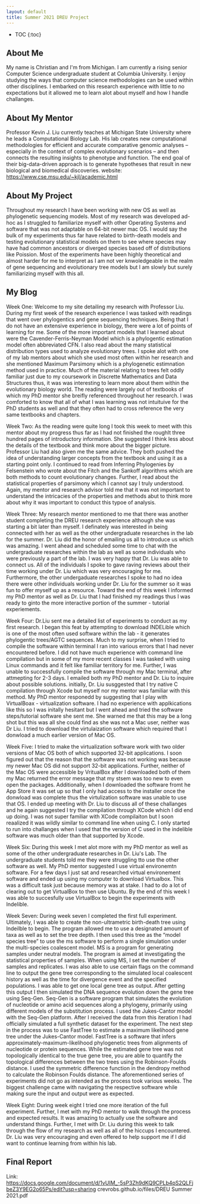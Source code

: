 ```yaml
---
layout: default
title: Summer 2021 DREU Project 
---
```


* TOC
{:toc}

## About Me

My name is Christian and I'm from Michigan. I am currently a rising senior Computer Science undergraduate student at Columbia University. I enjoy studying the ways that computer science methodologies can be used within other disciplines. I embarked on this research experience with little to no expectations but it allowed me to learn alot about myself and how I handle challanges. 

## About My Mentor

Professor Kevin J. Liu currently teaches at Michigan State University where he leads a Computational Biology Lab. His lab creates new computational methodologies for efficient and accurate comparative genomic analyses – especially in the context of complex evolutionary scenarios – and then connects the resulting insights to phenotype and function. The end goal of their big-data-driven approach is to generate hypotheses that result in new biological and biomedical discoveries.
website: https://www.cse.msu.edu/~kjl/academic.html

## About My Project

Throughout my research I have been working with new OS as well as phylogenetic sequencing models. Most of my research was developed ad-hoc as I struggled to familiarize myself with other Operating Systems and software that was not adaptable on 64-bit newer mac OS. I would say the bulk of my experiments thus far have related to birth-death models and testing evolutionary statistical models on them to see where species may have had common ancestors or diverged species based off of distributions like Poission. Most of the experiments have been highly theoretical and almost harder for me to interpret as I am not ver knwoledgeable in the realm of gene sequencing and evolutionary tree models but I am slowly but surely familiarizing myself with this all. 



## My Blog

Week One: Welcome to my site detailing my research with Professor Liu. During my first week of the research experience I was tasked with readings that went over phylogentics and gene sequencing techniques. Being that I do not have an extensive experience in biology, there were a lot of points of learning for me. Some of the more important models that I learned about were the Cavender-Ferris-Neyman Model which is a phylogentic estimation model often abbreviated CFN. I also read  about the many statistical distribution types used to analyze evolutionary trees. I spoke alot with one of my lab mentors about which she used most often within her research and she mentioned Maximum Parsimony which is a phylogenetic estimnation method used in practice. Much of the material relating to trees felt oddly familiar just due to my coursework in Discrette Mathematics and Data Structures thus, it was was interesting to learn more about them within the evolutionary biology world. The reading were largely out of textbooks of which my PhD mentor she breifly referenced throughout her research. I was comforted to know that all of what I was learning was not intuituive for the PhD students as well and that they often had to cross reference the very same textbooks and chapters. 

Week Two: As the reading were quite long I took this week to meet with this mentor about my progress thus far as I had not finished the roughlt three hundred pages of introductory information. She suggested I think less about the details of the textbook and think more about the bigger picture. Professor Liu had also given me the same advice. They both pushed the idea of understanding larger concepts from the textbook and using it as a starting point only. I continued to read from Inferring Phylogenies by Felsenstein who wrote about the Fitch and the Sankoff algorithms which are both methods to count evolutionary changes. Further, I read about the statistical properties of parsimony which I cannot say I truly understood. Again, my mentor and research advisor told me that it was not important to understand the intricacies of the properties and methods abut to think more about why it was important to conduct this typoe of analysis. 

Week Three: My research mentor mentioned to me that there was another student completing the DREU research experience although she was starting a bit later than myself. I definately was interested in being connected with her as well as the other undergraduate researches in the lab for the summer. Dr. Liu did the honor of emailing us all to introduce us which was amazing. I went ahead and scheduled some time to chat with the undergraduate researches within the lab as well as some individuals who were previously a part of the lab. I was very happy that Dr. Liu was able to connect us. All of the individuals I spoke to gave raving reviews about their time working under Dr. Liu which was very encouraging for me. Furthermore, the other undergaduate researches I spoke to had no idea there were other individuals working under Dr. Liu for the summer so it was fun to offer myself up as a resource. Toward the end of this week I informed my PhD mentor as well as Dr. Liu that I had finished my readings thus I was ready to ginto the more interactive portion of the summer - tutorial experiements. 

Week Four: Dr.Liu sent me a detailed list of experiments to conduct as my first research. I began this feat by attempting to download INDELible which is one of the most often used software within the lab - it generates phylogentic trees/AGTC sequences. Much to my surprise, when I tried to compile the software within terminal I ran into various errors that I had never encountered before. I did not have much experience with command line compilation but in some of my more recent classes I was tasked with using Linux commands and it felt like familiar territory for me. Further, I was unable to successfully compile the software through my Mac terminal, after attmepting for 2-3 days. I emailed both my PhD mentor and Dr. Liu to inquire about possible solutions. initially, Dr. Liu susggested that I try native C compilation through Xcode but myself nor my mentor was familiar with this method. My PhD mentor responedd by suggesting that I play with VirtualBoax - virtualization software. I had no experience with applkications like this so I was initally hesitant but I went ahead and tried the software steps/tutorial software she sent me. She warned me that this may be a long shot but this was all she could find as she was not a Mac user, neither was Dr Liu. I tried to download the virtulaization software which required that I donwload a much earlier version of Mac OS. 

Week Five: I tried to make the virtualization software work with two older versions of Mac OS both of which supported 32-bit applications. I soon figured out that the reason that the software was not working was because my newer Mac OS did not support 32-bit applications. Further, neither of the Mac OS were accessible by VritualBox after I downloaded both of them my Mac returned the error message that my stsem was too new to even open the packages. Additionally, when I downloaded the software fromt he App Store it was set up so that I only had access to the installer once the donwload was complete thus the virtulization software was unable to use that OS. I ended up meeting with Dr. Liu to discuss all of these challanges and he again suggested I try the compilation through XCode which I did end up doing. I was not super familiar with XCode compilaiton but I soon reaalized it was wildly similar to command line when using C. I only started to run into challanges when I used that the version of C used in the indelible software was much older than that supported by Xcode. 

Week Six: During this week I met alot more with my PhD mentor as well as some of the other undergraduate researches in Dr. Liu's Lab. The undergraduate students told me they were struggling tto use the other software as well. My PhD mentor suggested I use virtual environemtn software. For a few days I just sat and researched virtual environement software and ended up using my computer to download Virtualbox. This was a difficult task just because memory was at stake. I had to do a lot of clearing out to get VirtualBox to then use Ubuntu. By the end of this week I was able to succesfully use VirtualBox to begin the experiments with Indelible. 

Week Seven:  During week seven I completed the first full experiment.  Ultimately, I was able to create the non-ultrametric birth-death tree using Indeilble to begin. The program allowed me to use a designated amount of taxa as well as to set the tree depth. I then used this tree as the “model species tree” to use the ms software to perform a single simulation under the multi-species coalescent model. MS is a program for generating samples under neutral models. The program is aimed at investigating the statistical properties of samples. When using MS, I set the number of samples and replicates. I was also able to use certain flags on the command line to output the gene tree corresponding to the simulated local coalescent history as well as the time for divergence event and the specified populations. I was able to get one local gene tree as output. After getting this output I then simulated the DNA sequence evolution down the gene tree using Seq-Gen. Seq-Gen is a software program that simulates the evolution of nucleotide or amino acid sequences along a phylogeny, primarily using different models of the substitution process. I used the Jukes-Cantor model with the Seq-Gen platform. After I received the data from this iteration I had officially simulated a full synthetic dataset for the experiment. The next step in the process was to use FastTree to estimate a maximum likelihood gene tree under the Jukes-Cantor model. FastTree is a software that infers approximately-maximum-likelihood phylogenetic trees from alignments of nucleotide or protein sequences. While the estimated gene tree was not topologically identical to the true gene tree, you are able to quantify the topological differences between the two trees using the Robinson-Foulds distance. I used the symmetric difference function in the dendropy method to calculate the Robinson Foulds distance. The aforementioned series of experiments did not go as intended as the process took various weeks. The biggest challenge came with navigating the respective software while making sure the input and output were as expected. 

Week Eight: During week eight I tried one more iteration of the full experiment. Further, I met with my PhD mentor to walk through the process and expected results. It was amazing to actually use the software and understand things. Further, I met with Dr. Liu during this week to talk through the flow of my research as well as all of the hiccups I encountered. Dr. Liu was very encouraging and even offered to help support me if I did want to continue learning from within his lab. 


## Final Report
Link: https://docs.google.com/document/d/1vUIM_-5sP3Zh9dKQ9CPLb4pS2QLFjbeZ3Y9EG2o65Ps/edit?usp=sharing
crevrobs.github.io/files/DREU Summer 2021.pdf
